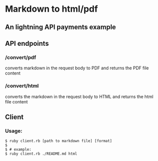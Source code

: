 # Markdown to html/pdf 

## An lightning API payments example

## API endpoints

### /convert/pdf

converts markdown in the request body to PDF and returns the PDF file content

### /convert/html

converts the markdown in the request body to HTML and returns the html file content


## Client

### Usage:

    $ ruby client.rb [path to markdown file] [format]
    $
    $ # example:
    $ ruby client.rb ./README.md html

